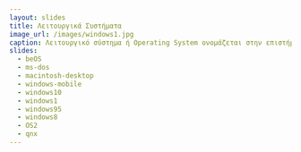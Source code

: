 ```yaml
---
layout: slides
title: Λειτουργικά Συστήματα
image_url: /images/windows1.jpg
caption: Λειτουργικό σύστημα ή Operating System ονομάζεται στην επιστήμη της πληροφορικής το λογισμικό του υπολογιστή που είναι υπεύθυνο για τη διαχείριση και τον συντονισμό των εργασιών, καθώς και την κατανομή των διαθέσιμων πόρων . Το λειτουργικό σύστημα παρέχει ένα θεμέλιο, ένα μεσολαβητικό επίπεδο λογικής διασύνδεσης μεταξύ λογισμικού και υλικού, διαμέσου του οποίου οι εφαρμογές αντιλαμβάνονται εμμέσως τον υπολογιστή.
slides:
  - beOS
  - ms-dos
  - macintosh-desktop
  - windows-mobile
  - windows10
  - windows1
  - windows95
  - windows8
  - OS2
  - qnx
---
```


